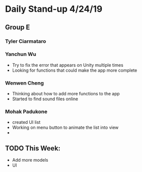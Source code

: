 # Daily Stand-up 4/24/19
## Group E

### Tyler Ciarmataro


### Yanchun Wu
- Try to fix the error that appears on Unity multiple times
- Looking for functions that could make the app more complete

### Wenwen Cheng
- Thinking about how to add more functions to the app
- Started to find sound files online

### Mohak Padukone 
- created UI list 
- Working on menu button to animate the list into view
-

## TODO This Week:
- Add more models 
- UI
